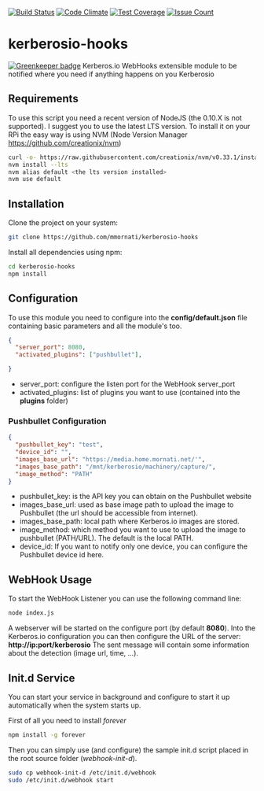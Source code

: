 [![Build Status](https://travis-ci.org/mmornati/kerberosio-hooks.svg?branch=master)](https://travis-ci.org/mmornati/kerberosio-hooks) [![Code Climate](https://codeclimate.com/github/mmornati/kerberosio-hooks/badges/gpa.svg)](https://codeclimate.com/github/mmornati/kerberosio-hooks) [![Test Coverage](https://codeclimate.com/github/mmornati/kerberosio-hooks/badges/coverage.svg)](https://codeclimate.com/github/mmornati/kerberosio-hooks/coverage) [![Issue Count](https://codeclimate.com/github/mmornati/kerberosio-hooks/badges/issue_count.svg)](https://codeclimate.com/github/mmornati/kerberosio-hooks)

# kerberosio-hooks

[![Greenkeeper badge](https://badges.greenkeeper.io/mmornati/kerberosio-hooks.svg)](https://greenkeeper.io/)
Kerberos.io WebHooks extensible module to be notified where you need if anything happens on you Kerberosio

## Requirements
To use this script you need a recent version of NodeJS (the 0.10.X is not supported). I suggest you to use the latest LTS version.
To install it on your RPi the easy way is using NVM (Node Version Manager https://github.com/creationix/nvm)

```bash
curl -o- https://raw.githubusercontent.com/creationix/nvm/v0.33.1/install.sh | bash
nvm install --lts
nvm alias default <the lts version installed>
nvm use default
```

## Installation
Clone the project on your system:

```bash
git clone https://github.com/mmornati/kerberosio-hooks
```

Install all dependencies using npm:

```bash
cd kerberosio-hooks
npm install
```

## Configuration
To use this module you need to configure into the **config/default.json** file containing basic parameters and all the module's too.

```json
{
  "server_port": 8080,
  "activated_plugins": ["pushbullet"],

}
```

* server_port: configure the listen port for the WebHook server_port
* activated_plugins: list of plugins you want to use (contained into the **plugins** folder)

### Pushbullet Configuration

```json
{
  "pushbullet_key": "test",
  "device_id": "",
  "images_base_url": "https://media.home.mornati.net/'",
  "images_base_path": "/mnt/kerberosio/machinery/capture/",
  "image_method": "PATH"
}
```

* pushbullet_key: is the API key you can obtain on the Pushbullet website
* images_base_url: used as base image path to upload the image to Pushbullet (the url should be accessible from internet).
* images_base_path: local path where Kerberos.io images are stored.
* image_method: which method you want to use to upload the image to pushbullet (PATH/URL). The default is the local PATH.
* device_id: If you want to notify only one device, you can configure the Pushbullet device id here.


## WebHook Usage
To start the WebHook Listener you can use the following command line:

```bash
node index.js
```

A webserver will be started on the configure port (by default **8080**).
Into the Kerberos.io configuration you can then configure the URL of the server: **http://ip:port/kerberosio**
The sent message will contain some information about the detection (image url, time, ...).

## Init.d Service
You can start your service in background and configure to start it up automatically when the system starts up.

First of all you need to install *forever*

```bash
npm install -g forever
```

Then you can simply use (and configure) the sample init.d script placed in the root source folder (*webhook-init-d*).

```bash
sudo cp webhook-init-d /etc/init.d/webhook
sudo /etc/init.d/webhook start
```
